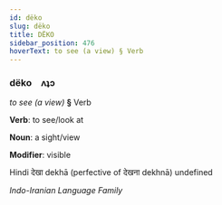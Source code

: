 ```yaml
---
id: dëko
slug: dëko
title: DËKO
sidebar_position: 476
hoverText: to see (a view) § Verb
---
```


### dëko&emsp;<span kind="abugida">ʌʇɔ</span>

*to see (a view)* **§** Verb

**Verb**: to see/look at

**Noun**: a sight/view

**Modifier**: visible

Hindi देखा dekhā (perfective of देखना dekhnā) undefined

*Indo-Iranian Language Family*